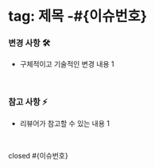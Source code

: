 # tag: 제목 -#{이슈번호}

### 변경 사항 🛠

- 구체적이고 기술적인 변경 내용 1

<br/>

### 참고 사항 ⚡️

- 리뷰어가 참고할 수 있는 내용 1

<br/>

closed #{이슈번호}
